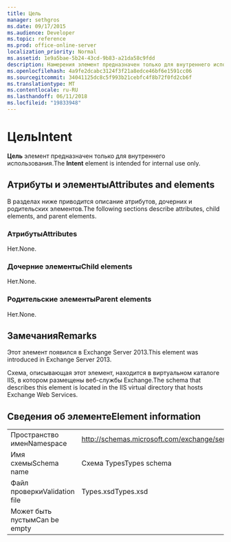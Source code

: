 ```yaml
---
title: Цель
manager: sethgros
ms.date: 09/17/2015
ms.audience: Developer
ms.topic: reference
ms.prod: office-online-server
localization_priority: Normal
ms.assetid: 1e9a5bae-5b24-43cd-9b83-a21da58c9fdd
description: Намерения элемент предназначен только для внутреннего использования.
ms.openlocfilehash: 4a9fe2dcabc3124f3f21a8edce46bf6e1591cc06
ms.sourcegitcommit: 34041125dc8c5f993b21cebfc4f8b72f0fd2cb6f
ms.translationtype: MT
ms.contentlocale: ru-RU
ms.lasthandoff: 06/11/2018
ms.locfileid: "19833948"
---
```

# <a name="intent"></a><span data-ttu-id="dd560-103">Цель</span><span class="sxs-lookup"><span data-stu-id="dd560-103">Intent</span></span>

<span data-ttu-id="dd560-104">**Цель** элемент предназначен только для внутреннего использования.</span><span class="sxs-lookup"><span data-stu-id="dd560-104">The **Intent** element is intended for internal use only.</span></span> 

## <a name="attributes-and-elements"></a><span data-ttu-id="dd560-105">Атрибуты и элементы</span><span class="sxs-lookup"><span data-stu-id="dd560-105">Attributes and elements</span></span>

<span data-ttu-id="dd560-106">В разделах ниже приводится описание атрибутов, дочерних и родительских элементов.</span><span class="sxs-lookup"><span data-stu-id="dd560-106">The following sections describe attributes, child elements, and parent elements.</span></span>
  
### <a name="attributes"></a><span data-ttu-id="dd560-107">Атрибуты</span><span class="sxs-lookup"><span data-stu-id="dd560-107">Attributes</span></span>

<span data-ttu-id="dd560-108">Нет.</span><span class="sxs-lookup"><span data-stu-id="dd560-108">None.</span></span>
  
### <a name="child-elements"></a><span data-ttu-id="dd560-109">Дочерние элементы</span><span class="sxs-lookup"><span data-stu-id="dd560-109">Child elements</span></span>

<span data-ttu-id="dd560-110">Нет.</span><span class="sxs-lookup"><span data-stu-id="dd560-110">None.</span></span>
  
### <a name="parent-elements"></a><span data-ttu-id="dd560-111">Родительские элементы</span><span class="sxs-lookup"><span data-stu-id="dd560-111">Parent elements</span></span>

<span data-ttu-id="dd560-112">Нет.</span><span class="sxs-lookup"><span data-stu-id="dd560-112">None.</span></span>
  
## <a name="remarks"></a><span data-ttu-id="dd560-113">Замечания</span><span class="sxs-lookup"><span data-stu-id="dd560-113">Remarks</span></span>

<span data-ttu-id="dd560-114">Этот элемент появился в Exchange Server 2013.</span><span class="sxs-lookup"><span data-stu-id="dd560-114">This element was introduced in Exchange Server 2013.</span></span>
  
<span data-ttu-id="dd560-115">Схема, описывающая этот элемент, находится в виртуальном каталоге IIS, в котором размещены веб-службы Exchange.</span><span class="sxs-lookup"><span data-stu-id="dd560-115">The schema that describes this element is located in the IIS virtual directory that hosts Exchange Web Services.</span></span>
  
## <a name="element-information"></a><span data-ttu-id="dd560-116">Сведения об элементе</span><span class="sxs-lookup"><span data-stu-id="dd560-116">Element information</span></span>

|||
|:-----|:-----|
|<span data-ttu-id="dd560-117">Пространство имен</span><span class="sxs-lookup"><span data-stu-id="dd560-117">Namespace</span></span>  <br/> |http://schemas.microsoft.com/exchange/services/2006/types  <br/> |
|<span data-ttu-id="dd560-118">Имя схемы</span><span class="sxs-lookup"><span data-stu-id="dd560-118">Schema name</span></span>  <br/> |<span data-ttu-id="dd560-119">Схема Types</span><span class="sxs-lookup"><span data-stu-id="dd560-119">Types schema</span></span>  <br/> |
|<span data-ttu-id="dd560-120">Файл проверки</span><span class="sxs-lookup"><span data-stu-id="dd560-120">Validation file</span></span>  <br/> |<span data-ttu-id="dd560-121">Types.xsd</span><span class="sxs-lookup"><span data-stu-id="dd560-121">Types.xsd</span></span>  <br/> |
|<span data-ttu-id="dd560-122">Может быть пустым</span><span class="sxs-lookup"><span data-stu-id="dd560-122">Can be empty</span></span>  <br/> ||
   

